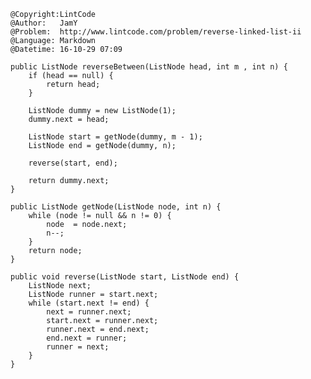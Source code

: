 ```
@Copyright:LintCode
@Author:   JamY
@Problem:  http://www.lintcode.com/problem/reverse-linked-list-ii
@Language: Markdown
@Datetime: 16-10-29 07:09
```

    public ListNode reverseBetween(ListNode head, int m , int n) {
    	if (head == null) {
    		return head;
    	}

    	ListNode dummy = new ListNode(1);
    	dummy.next = head;

    	ListNode start = getNode(dummy, m - 1);
    	ListNode end = getNode(dummy, n);

    	reverse(start, end);

    	return dummy.next;
    }

    public ListNode getNode(ListNode node, int n) {
    	while (node != null && n != 0) {
    		node  = node.next;
    		n--;
    	}
    	return node;
    }

    public void reverse(ListNode start, ListNode end) {
    	ListNode next;
    	ListNode runner = start.next;
    	while (start.next != end) {
    		next = runner.next;
    		start.next = runner.next;
    		runner.next = end.next;
    		end.next = runner;
    		runner = next;
    	}
    }